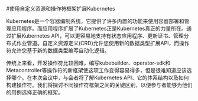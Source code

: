 #使用自定义资源和操作符框架扩展Kubernetes

Kubernetes是一个容器编制系统，它提供了许多内置的功能来使用容器部署和管理应用程序。而应用程序扩展了Kubernetes正是Kubernetes真正的力量所在。通过扩展Kubernetes API，可以更容易地支持有状态应用程序、更新证书、管理分布式作业管道。自定义资源定义(CRD)允许您使用新的数据类型扩展API，而操作符允许您基于新的数据类型编写自动化逻辑。

传统上来看，开发操作符比较困难，编写kubebuilder、operator-sdk和Metacontroller等操作符的新框架使这项工作变得容易得多，但是很难知道应该选择哪个。在本次会议中，与会者将了解Kubernetes API、它的体系结构以及如何构建操作符。我们将探讨不同操作符框架之间的关键区别，以便参与者能够为他们的用例选择正确的框架。